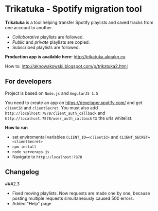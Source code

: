 # Trikatuka - Spotify migration tool

**Trikatuka** is a tool helping transfer Spotify playlists and saved tracks from one account to another.

- *Collaborative* playlists are followed.
- *Public* and *private* playlists are copied.
- Subscribed playlists are followed.

**Production app is available here:** http://trikatuka.aknakn.eu

How to: http://aknowakowski.blogspot.com/p/trikatuka2.html

## For developers

Project is based on `Node.js` and `AngularJS 1.5`

You need to create an app on https://developer.spotify.com/ and get `clientId` and `clientSecret`. You must also add `http://localhost:7878/client_auth_callback` and `http://localhost:7878/user_auth_callback` to the urls whitelist.

**How to run**
- set enviromental variables `CLIENT_ID=<clientId>` and `CLIENT_SECRET=<clientSecret>`
- `npm install`
- `node serverapp.js`
- Navigate to `http://localhost:7878`


## Changelog
###2.3
- Fixed moving playlists. Now requests are made one by one, because posting multiple requests simultaneously caused 500 errors.
- Added "Help" page
